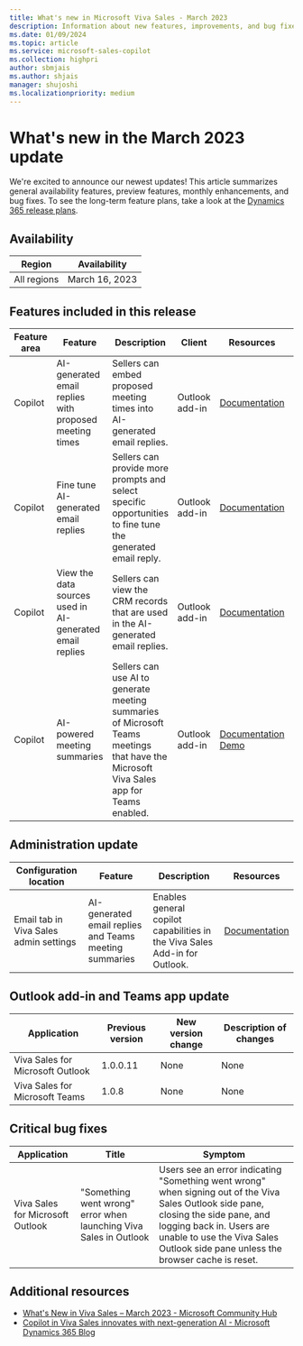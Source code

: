 ```yaml
---
title: What's new in Microsoft Viva Sales - March 2023
description: Information about new features, improvements, and bug fixes in Microsoft Viva Sales March 2023 release.
ms.date: 01/09/2024
ms.topic: article
ms.service: microsoft-sales-copilot
ms.collection: highpri
author: sbmjais
ms.author: shjais
manager: shujoshi
ms.localizationpriority: medium
---
```


# What's new in the March 2023 update

We're excited to announce our newest updates! This article summarizes general availability features, preview features, monthly enhancements, and bug fixes. To see the long-term feature plans, take a look at the [Dynamics 365 release plans](/dynamics365/release-plans/).

## Availability

|Region|Availability|
|------|------------|
|All regions|March 16, 2023|

## Features included in this release

|Feature area|Feature|Description|Client|Resources|Enabled by|Availability|
|------------|-------|-----------|---------|----------|------------|------|
|Copilot|AI-generated email replies with proposed meeting times|Sellers can embed proposed meeting times into AI-generated email replies.|Outlook add-in|[Documentation](use-copilot-kickstart-email-messages.md)|Enabled by admin|General availability|
|Copilot|Fine tune AI-generated email replies |Sellers can provide more prompts and select specific opportunities to fine tune the generated email reply.|Outlook add-in|[Documentation](use-copilot-kickstart-email-messages.md#refine-suggested-content)|Enabled by admin|General availability|
|Copilot|View the data sources used in AI-generated email replies|Sellers can view the CRM records that are used in the AI-generated email replies.|Outlook add-in|[Documentation](use-copilot-kickstart-email-messages.md#view-data-source-in-suggested-content)|Enabled by admin|General availability|
|Copilot|AI-powered meeting summaries|Sellers can use AI to generate meeting summaries of Microsoft Teams meetings that have the Microsoft Viva Sales app for Teams enabled.|Outlook add-in|[Documentation](use-copilot-kickstart-email-messages.md#create-a-sales-meeting-summary-email)<br>[Demo](https://www.microsoft.com/videoplayer/embed/RWZln4)|Enabled by admin|Public preview|

## Administration update 

|Configuration location|Feature|Description|Resources|
|----------------------|-------|-----------|---------|
|Email tab in Viva Sales admin settings|AI-generated email replies and Teams meeting summaries|Enables general copilot capabilities in the Viva Sales Add-in for Outlook.|[Documentation](/viva/sales/suggested-replies)|

## Outlook add-in and Teams app update

|Application|Previous version|New version change|Description of changes|
|-----------|----------------|------------------|----------------------|
|Viva Sales for Microsoft Outlook |1.0.0.11|None|None|
|Viva Sales for Microsoft Teams|1.0.8|None|None|

## Critical bug fixes

|Application|Title|Symptom|
|-----------|-----|-------|
|Viva Sales for Microsoft Outlook|"Something went wrong" error when launching Viva Sales in Outlook|Users see an error indicating "Something went wrong" when signing out of the Viva Sales Outlook side pane, closing the side pane, and logging back in. Users are unable to use the Viva Sales Outlook side pane unless the browser cache is reset.|

## Additional resources

- [What's New in Viva Sales – March 2023 - Microsoft Community Hub](https://techcommunity.microsoft.com/t5/microsoft-viva-blog/what-s-new-in-viva-sales-march-2023/ba-p/3775271)
- [Copilot in Viva Sales innovates with next-generation AI - Microsoft Dynamics 365 Blog](https://cloudblogs.microsoft.com/dynamics365/bdm/2023/03/16/copilot-in-viva-sales-available-as-thousands-of-customers-adopt-next-generation-ai-in-dynamics-365-copilot-and-power-platform/)